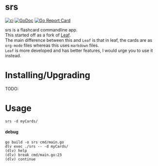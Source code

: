 # srs            


[![ci](https://github.com/komuw/srs/workflows/srs%20ci/badge.svg)](https://github.com/komuw/srs/actions)
[![GoDoc](https://godoc.org/github.com/komuw/srs?status.svg)](https://godoc.org/github.com/komuw/srs)
[![Go Report Card](https://goreportcard.com/badge/github.com/komuw/srs)](https://goreportcard.com/report/github.com/komuw/srs)          


srs is a flashcard commandline app.     
This started off as a fork of [Leaf](https://github.com/ap4y/leaf).   
The main difference between this and `Leaf` is that in leaf, the cards are as `org-mode` files whereas this uses `markdown` files.    
`Leaf` is more developed and has better features, I would urge you to use it instead.


# Installing/Upgrading          
TODO:


# Usage  
`srs -d myCards/`    
               

#### debug
`go build -o srs cmd/main.go`       
`dlv exec ./srs -- -d myCards/`         
`(dlv) help`        
`(dlv) break cmd/main.go:23`        
`(dlv) continue`          

